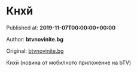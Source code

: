 
# Кнхй

Published at: **2019-11-07T00:00:00+00:00**

Author: **btvnovinite.bg**

Original: [btvnovinite.bg](https://btvnovinite.bg/az-reporterut/drugi/knhj_537057.html)

Кнхй (новина от мобилното приложение на bTV)
